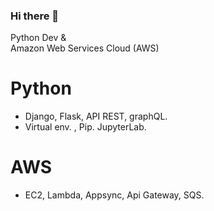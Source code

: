 ### Hi there 👋
Python Dev & <br>
Amazon Web Services Cloud (AWS)

# Python
- Django, Flask, API REST, graphQL.
- Virtual env. , Pip. JupyterLab.

# AWS
- EC2, Lambda, Appsync, Api Gateway, SQS.

